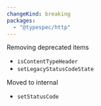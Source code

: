 ```yaml
---
changeKind: breaking
packages:
  - "@typespec/http"
---
```


Removing deprecated items

- `isContentTypeHeader`
- `setLegacyStatusCodeState`

Moved to internal

- `setStatusCode`
